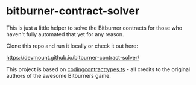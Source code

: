 # bitburner-contract-solver

This is just a little helper to solve the Bitburner contracts for those who haven't fully automated that yet for any reason.

Clone this repo and run it locally or check it out here:

https://devmount.github.io/bitburner-contract-solver/

This project is based on [codingcontracttypes.ts](https://github.com/danielyxie/bitburner/blob/master/src/data/codingcontracttypes.ts) - all credits to the original authors of the awesome Bitburners game.
